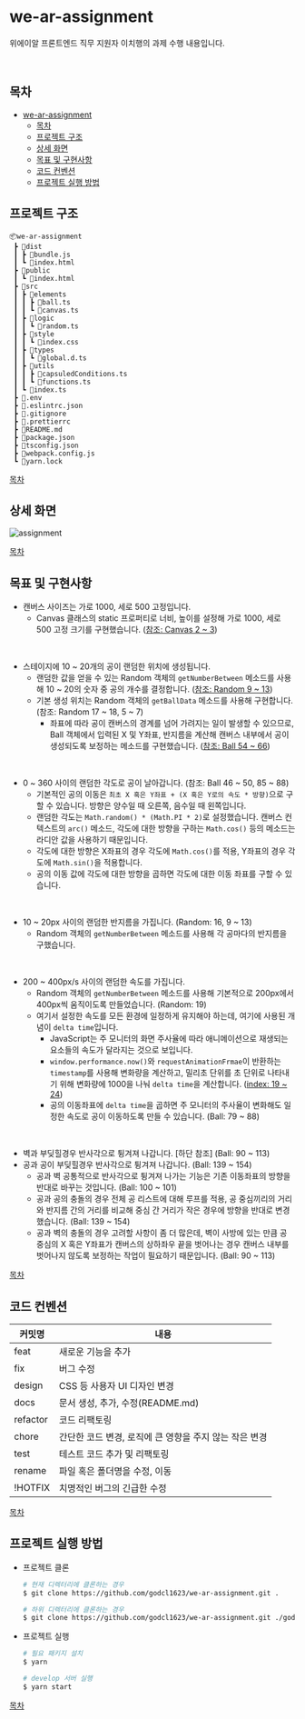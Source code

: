 # we-ar-assignment

위에이알 프론트엔드 직무 지원자 이치행의 과제 수행 내용입니다.

<br />

## 목차

- [we-ar-assignment](#we-ar-assignment)
  - [목차](#목차)
  - [프로젝트 구조](#프로젝트-구조)
  - [상세 화면](#상세-화면)
  - [목표 및 구현사항](#목표-및-구현사항)
  - [코드 컨벤션](#코드-컨벤션)
  - [프로젝트 실행 방법](#프로젝트-실행-방법)

## 프로젝트 구조

```
📦we-ar-assignment
 ┣ 📂dist
 ┃ ┣ 📜bundle.js
 ┃ ┗ 📜index.html
 ┣ 📂public
 ┃ ┗ 📜index.html
 ┣ 📂src
 ┃ ┣ 📂elements
 ┃ ┃ ┣ 📜ball.ts
 ┃ ┃ ┗ 📜canvas.ts
 ┃ ┣ 📂logic
 ┃ ┃ ┗ 📜random.ts
 ┃ ┣ 📂style
 ┃ ┃ ┗ 📜index.css
 ┃ ┣ 📂types
 ┃ ┃ ┗ 📜global.d.ts
 ┃ ┣ 📂utils
 ┃ ┃ ┣ 📜capsuledConditions.ts
 ┃ ┃ ┗ 📜functions.ts
 ┃ ┗ 📜index.ts
 ┣ 📜.env
 ┣ 📜.eslintrc.json
 ┣ 📜.gitignore
 ┣ 📜.prettierrc
 ┣ 📜README.md
 ┣ 📜package.json
 ┣ 📜tsconfig.json
 ┣ 📜webpack.config.js
 ┗ 📜yarn.lock
```

[목차](#목차)

## 상세 화면

![assignment](https://user-images.githubusercontent.com/20578093/188335154-98b543ec-ab88-4588-b26d-af4e4aea6449.gif)

[목차](#목차)

## 목표 및 구현사항

- 캔버스 사이즈는 가로 1000, 세로 500 고정입니다.
  - Canvas 클래스의 static 프로퍼티로 너비, 높이를 설정해 가로 1000, 세로 500 고정 크기를 구현했습니다. ([참조: Canvas 2 ~ 3](https://github.com/godcl1623/we-ar-assignment/blob/master/src/elements/canvas.ts))

<br />

- 스테이지에 10 ~ 20개의 공이 랜덤한 위치에 생성됩니다.
  - 랜덤한 값을 얻을 수 있는 Random 객체의 `getNumberBetween` 메소드를 사용해 10 ~ 20의 숫자 중 공의 개수를 결정합니다. ([참조: Random 9 ~ 13](https://github.com/godcl1623/we-ar-assignment/blob/master/src/logic/random.ts))
  - 기본 생성 위치는 Random 객체의 `getBallData` 메소드를 사용해 구현합니다. (참조: Random 17 ~ 18, 5 ~ 7)
    - 좌표에 따라 공이 캔버스의 경계를 넘어 가려지는 일이 발생할 수 있으므로, Ball 객체에서 입력된 X 및 Y좌표, 반지름을 계산해 캔버스 내부에서 공이 생성되도록 보정하는 메소드를 구현했습니다. ([참조: Ball 54 ~ 66](https://github.com/godcl1623/we-ar-assignment/blob/master/src/elements/ball.ts))

<br />

- 0 ~ 360 사이의 랜덤한 각도로 공이 날아갑니다. (참조: Ball 46 ~ 50, 85 ~ 88)
  - 기본적인 공의 이동은 `최초 X 혹은 Y좌표 + (X 혹은 Y로의 속도 * 방향)`으로 구할 수 있습니다. 방향은 양수일 때 오른쪽, 음수일 때 왼쪽입니다.
  - 랜덤한 각도는 `Math.random() * (Math.PI * 2)`로 설정했습니다. 캔버스 컨텍스트의 `arc()` 메소드, 각도에 대한 방향을 구하는 `Math.cos()` 등의 메소드는 라디안 값을 사용하기 때문입니다.
  - 각도에 대한 방향은 X좌표의 경우 각도에 `Math.cos()`를 적용, Y좌표의 경우 각도에 `Math.sin()`을 적용합니다.
  - 공의 이동 값에 각도에 대한 방향을 곱하면 각도에 대한 이동 좌표를 구할 수 있습니다.

<br />

- 10 ~ 20px 사이의 랜덤한 반지름을 가집니다. (Random: 16, 9 ~ 13)
  - Random 객체의 `getNumberBetween` 메소드를 사용해 각 공마다의 반지름을 구했습니다.

<br />

- 200 ~ 400px/s 사이의 랜덤한 속도를 가집니다.
  - Random 객체의 `getNumberBetween` 메소드를 사용해 기본적으로 200px에서 400px씩 움직이도록 만들었습니다. (Random: 19)
  - 여기서 설정한 속도를 모든 환경에 일정하게 유지해야 하는데, 여기에 사용된 개념이 `delta time`입니다.
    - JavaScript는 주 모니터의 화면 주사율에 따라 애니메이션으로 재생되는 요소들의 속도가 달라지는 것으로 보입니다.
    - `window.performance.now()`와 `requestAnimationFrmae`이 반환하는 `timestamp`를 사용해 변화량을 계산하고, 밀리초 단위를 초 단위로 나타내기 위해 변화량에 1000을 나눠 `delta time`을 계산합니다. ([index: 19 ~ 24](https://github.com/godcl1623/we-ar-assignment/blob/master/src/index.ts))
    - 공의 이동좌표에 `delta time`을 곱하면 주 모니터의 주사율이 변화해도 일정한 속도로 공이 이동하도록 만들 수 있습니다. (Ball: 79 ~ 88)

<br />

- 벽과 부딪힐경우 반사각으로 튕겨져 나갑니다. [하단 참조] (Ball: 90 ~ 113)
- 공과 공이 부딪힐경우 반사각으로 튕겨져 나갑니다. (Ball: 139 ~ 154)
  - 공과 벽 공통적으로 반사각으로 튕겨져 나가는 기능은 기존 이동좌표의 방향을 반대로 바꾸는 것입니다. (Ball: 100 ~ 101)
  - 공과 공의 충돌의 경우 전체 공 리스트에 대해 루프를 적용, 공 중심끼리의 거리와 반지름 간의 거리를 비교해 중심 간 거리가 작은 경우에 방향을 반대로 변경했습니다. (Ball: 139 ~ 154)
  - 공과 벽의 충돌의 경우 고려할 사항이 좀 더 많은데, 벽이 사방에 있는 만큼 공 중심의 X 혹은 Y좌표가 캔버스의 상하좌우 끝을 벗어나는 경우 캔버스 내부를 벗어나지 않도록 보정하는 작업이 필요하기 때문입니다. (Ball: 90 ~ 113)

[목차](#목차)

## 코드 컨벤션

| 커밋명   | 내용                                                   |
| -------- | ------------------------------------------------------ |
| feat     | 새로운 기능을 추가                                     |
| fix      | 버그 수정                                              |
| design   | CSS 등 사용자 UI 디자인 변경                           |
| docs     | 문서 생성, 추가, 수정(README.md)                       |
| refactor | 코드 리팩토링                                          |
| chore    | 간단한 코드 변경, 로직에 큰 영향을 주지 않는 작은 변경 |
| test     | 테스트 코드 추가 및 리팩토링                           |
| rename   | 파일 혹은 폴더명을 수정, 이동                          |
| !HOTFIX  | 치명적인 버그의 긴급한 수정                            |

[목차](#목차)

## 프로젝트 실행 방법

- 프로젝트 클론

    ```bash
    # 현재 디렉터리에 클론하는 경우
    $ git clone https://github.com/godcl1623/we-ar-assignment.git .

    # 하위 디렉터리에 클론하는 경우
    $ git clone https://github.com/godcl1623/we-ar-assignment.git ./godcl1623-we-ar-assignment
    ```

- 프로젝트 실행

    ```bash
    # 필요 패키지 설치
    $ yarn
    
    # develop 서버 실행
    $ yarn start
    ```

[목차](#목차)
